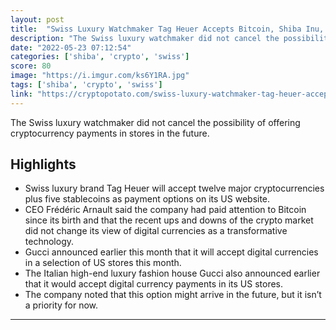 ```yaml
---
layout: post
title:  "Swiss Luxury Watchmaker Tag Heuer Accepts Bitcoin, Shiba Inu, Stablecoin Payments in the US"
description: "The Swiss luxury watchmaker did not cancel the possibility of offering cryptocurrency payments in stores in the future."
date: "2022-05-23 07:12:54"
categories: ['shiba', 'crypto', 'swiss']
score: 80
image: "https://i.imgur.com/ks6Y1RA.jpg"
tags: ['shiba', 'crypto', 'swiss']
link: "https://cryptopotato.com/swiss-luxury-watchmaker-tag-heuer-accepts-bitcoin-shiba-inu-stablecoin-payments-in-the-us/"
---
```


The Swiss luxury watchmaker did not cancel the possibility of offering cryptocurrency payments in stores in the future.

## Highlights

- Swiss luxury brand Tag Heuer will accept twelve major cryptocurrencies plus five stablecoins as payment options on its US website.
- CEO Frédéric Arnault said the company had paid attention to Bitcoin since its birth and that the recent ups and downs of the crypto market did not change its view of digital currencies as a transformative technology.
- Gucci announced earlier this month that it will accept digital currencies in a selection of US stores this month.
- The Italian high-end luxury fashion house Gucci also announced earlier that it would accept digital currency payments in its US stores.
- The company noted that this option might arrive in the future, but it isn’t a priority for now.

---
